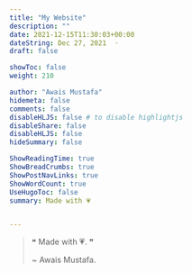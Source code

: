 ```yaml
---
title: "My Website"
description: ""
date: 2021-12-15T11:30:03+00:00
dateString: Dec 27, 2021  ◦
draft: false

showToc: false
weight: 210

author: "Awais Mustafa"
hidemeta: false
comments: false
disableHLJS: false # to disable highlightjs
disableShare: false
disableHLJS: false
hideSummary: false

ShowReadingTime: true
ShowBreadCrumbs: true
ShowPostNavLinks: true
ShowWordCount: true
UseHugoToc: false
summary: Made with 💗


---
```


> ❝  Made with 💗. ❞
> 
> ~ Awais Mustafa.
